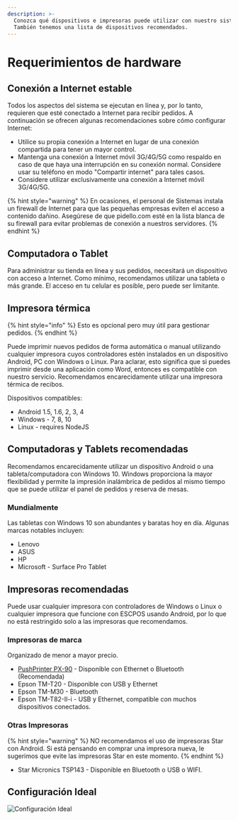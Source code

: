 ```yaml
---
description: >-
  Conozca qué dispositivos e impresoras puede utilizar con nuestro sistema.
  También tenemos una lista de dispositivos recomendados.
---
```


# Requerimientos de hardware

## Conexión a Internet estable

Todos los aspectos del sistema se ejecutan en línea y, por lo tanto, requieren que esté conectado a Internet para recibir pedidos. A continuación se ofrecen algunas recomendaciones sobre cómo configurar Internet:

* Utilice su propia conexión a Internet en lugar de una conexión compartida para tener un mayor control.
* Mantenga una conexión a Internet móvil 3G/4G/5G como respaldo en caso de que haya una interrupción en su conexión normal. Considere usar su teléfono en modo "Compartir internet" para tales casos.
* Considere utilizar exclusivamente una conexión a Internet móvil 3G/4G/5G.

{% hint style="warning" %}
En ocasiones, el personal de Sistemas instala un firewall de Internet para que las pequeñas empresas eviten el acceso a contenido dañino. Asegúrese de que pidello.com esté en la lista blanca de su firewall para evitar problemas de conexión a nuestros servidores.
{% endhint %}

## Computadora o Tablet

Para administrar su tienda en línea y sus pedidos, necesitará un dispositivo con acceso a Internet. Como mínimo, recomendamos utilizar una tableta o más grande. El acceso en tu celular es posible, pero puede ser limitante.

## Impresora térmica

{% hint style="info" %}
Esto es opcional pero muy útil para gestionar pedidos.
{% endhint %}

Puede imprimir nuevos pedidos de forma automática o manual utilizando cualquier impresora cuyos controladores estén instalados en un dispositivo Android, PC con Windows o Linux. Para aclarar, esto significa que si puedes imprimir desde una aplicación como Word, entonces es compatible con nuestro servicio. Recomendamos encarecidamente utilizar una impresora térmica de recibos.

Dispositivos compatibles:

* Android 1.5, 1.6, 2, 3, 4
* Windows - 7, 8, 10
* Linux - requires NodeJS

## Computadoras y Tablets recomendadas

Recomendamos encarecidamente utilizar un dispositivo Android o una tableta/computadora con Windows 10. Windows proporciona la mayor flexibilidad y permite la impresión inalámbrica de pedidos al mismo tiempo que se puede utilizar el panel de pedidos y reserva de mesas.

### Mundialmente

Las tabletas con Windows 10 son abundantes y baratas hoy en día. Algunas marcas notables incluyen:

* Lenovo
* ASUS
* HP
* Microsoft - Surface Pro Tablet

## Impresoras recomendadas

Puede usar cualquier impresora con controladores de Windows o Linux o cualquier impresora que funcione con ESCPOS usando Android, por lo que no está restringido solo a las impresoras que recomendamos.

### Impresoras de marca

Organizado de menor a mayor precio.

* [PushPrinter PX-90](https://www.pushprinter.com/#printers) - Disponible con Ethernet o Bluetooth (Recomendada)
* Epson TM-T20 - Disponible con USB y Ethernet
* Epson TM-M30 - Bluetooth
* Epson TM-T82-II-i - USB y Ethernet, compatible con muchos dispositivos conectados.

### Otras Impresoras

{% hint style="warning" %}
NO recomendamos el uso de impresoras Star con Android. Si está pensando en comprar una impresora nueva, le sugerimos que evite las impresoras Star en este momento.
{% endhint %}

* Star Micronics TSP143 - Disponible en Bluetooth o USB o WIFI.

## Configuración Ideal

![Configuración Ideal](../.gitbook/assets/tablet\_img.png)
